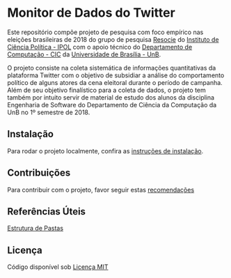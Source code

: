 # Monitor de Dados do Twitter

Este repositório compõe projeto de pesquisa com foco empírico nas eleições brasileiras de 2018 do grupo de pesquisa [Resocie](http://resocie.org) do [Instituto de Ciência Política - IPOL](http://ipol.unb.br/) com o apoio técnico do [Departamento de Computação - CIC](http://www.cic.unb.br/) da [Universidade de Brasília - UnB](http://unb.br).

O projeto consiste na coleta sistemática de informações quantitativas da plataforma Twitter com o objetivo de subsidiar a análise do comportamento político de alguns atores da cena eleitoral durante o período de campanha. Além de seu objetivo finalístico para a coleta de dados, o projeto tem também por intuito servir de material de estudo dos alunos da disciplina Engenharia de Software do Departamento de Ciência da Computação da UnB no 1º semestre de 2018.


## Instalação
Para rodar o projeto localmente, confira as [instruções de instalação](https://github.com/unb-cic-esw/twitter-data-monitor/blob/master/docs/RUNNINGLOCALLY.md).


## Contribuições
Para contribuir com o projeto, favor seguir estas [recomendações](https://github.com/unb-cic-esw/twitter-data-monitor/blob/master/docs/CONTRIBUTING.md)


## Referências Úteis
[Estrutura de Pastas](https://github.com/unb-cic-esw/twitter-data-monitor/blob/master/docs/folder_structure.md)



## Licença
Código disponível sob [Licença MIT](LICENSE)
